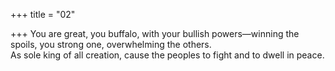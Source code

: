 +++
title = "02"

+++
You are great, you buffalo, with your bullish powers—winning the spoils,  you strong one, overwhelming the others.  
As sole king of all creation, cause the peoples to fight and to dwell in peace. 